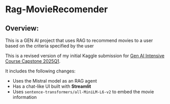 # Rag-MovieRecomender

## **Overview**:
This is a GEN AI  project that uses RAG to recommend movies to a user based on the criteria specified by the user  

This is a revised version of my initial Kaggle submission for [Gen AI Intensive Course Capstone 2025Q1](https://www.kaggle.com/code/exal30/capgenai).  

It includes the following changes:  
- Uses the Mistral model as an RAG agent  
- Has a chat-like UI built with **Streamlit**  
- Uses `sentence-transformers/all-MiniLM-L6-v2` to embed the movie information
